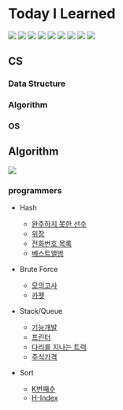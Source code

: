 # Today I Learned
<img src="https://img.shields.io/badge/Python-3766AB?style=flat-square&logo=Python&logoColor=white"/></a>
<img src="https://img.shields.io/badge/Java-007396?style=flat-square&logo=Java&logoColor=white"/></a> 
<img src="https://img.shields.io/badge/Spring-6DB33F?style=flat-square&logo=Spring&logoColor=white"/></a>
<img src="https://img.shields.io/badge/MySQL-4479A1?style=flat-square&logo=MySQL&logoColor=white"/></a>
<img src="https://img.shields.io/badge/MongoDB-47A248?style=flat-square&logo=MongoDB&logoColor=white"/></a>
<img src="https://img.shields.io/badge/Docker-2496ED?style=flat-square&logo=Docker&logoColor=white"/></a>
<img src="https://img.shields.io/badge/Nginx-009639?style=flat-square&logo=NGINX&logoColor=white"/></a>
<img src="https://img.shields.io/badge/Tomcat-F8DC75?style=flat-square&logo=ApacheTomcat&logoColor=black"/></a>
<img src="https://img.shields.io/badge/AmazonAWS-232F3E?style=flat-square&logo=AmazonAWS&logoColor=white"/></a>


## CS

### Data Structure

### Algorithm

### OS

## Algorithm
<img src="https://img.shields.io/badge/Python-3766AB?style=flat-square&logo=Python&logoColor=white"/></a>

### programmers
- Hash
    - [완주하지 못한 선수](https://github.com/rt3310/TIL/blob/main/Algorithm/programmers/hash/NotFinishAthletes.md)
    - [위장](https://github.com/rt3310/TIL/blob/main/Algorithm/programmers/hash/camo.md)
    - [전화번호 목록](https://github.com/rt3310/TIL/blob/main/Algorithm/programmers/hash/phonelist.md)
    - [베스트앨범](https://github.com/rt3310/TIL/blob/main/Algorithm/programmers/hash/bestalbum.md)

- Brute Force
    - [모의고사](https://github.com/rt3310/TIL/blob/main/Algorithm/programmers/bruteforce/mock.md)
    - [카펫](https://github.com/rt3310/TIL/blob/main/Algorithm/programmers/bruteforce/carpet.md)

- Stack/Queue
    - [기능개발](https://github.com/rt3310/TIL/blob/main/Algorithm/programmers/stack_queue/funcdevelop.md)
    - [프린터](https://github.com/rt3310/TIL/blob/main/Algorithm/programmers/stack_queue/printer.md)
    - [다리를 지나는 트럭](https://github.com/rt3310/TIL/blob/main/Algorithm/programmers/stack_queue/truck.md)
    - [주식가격](https://github.com/rt3310/TIL/blob/main/Algorithm/programmers/stack_queue/stock.md)

- Sort
    - [K번째수](https://github.com/rt3310/TIL/blob/main/Algorithm/programmers/sort/knum.md)
    - [H-Index](https://github.com/rt3310/TIL/blob/main/Algorithm/programmers/sort/H_Index.md)
